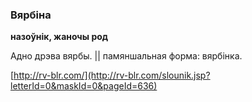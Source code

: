 ### Вярбіна
**назоўнік, жаночы род**

Адно дрэва вярбы. || памяншальная форма: вярбінка.

<a rel="author">[http://rv-blr.com/](http://rv-blr.com/slounik.jsp?letterId=0&maskId=0&pageId=636)</a>
